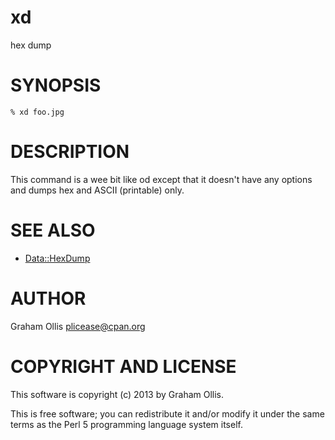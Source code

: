 # xd

hex dump

# SYNOPSIS

    % xd foo.jpg

# DESCRIPTION

This command is a wee bit like od except that it doesn't have any options and dumps hex and ASCII (printable)
only.

# SEE ALSO

- [Data::HexDump](https://metacpan.org/pod/Data::HexDump)

# AUTHOR

Graham Ollis <plicease@cpan.org>

# COPYRIGHT AND LICENSE

This software is copyright (c) 2013 by Graham Ollis.

This is free software; you can redistribute it and/or modify it under
the same terms as the Perl 5 programming language system itself.
